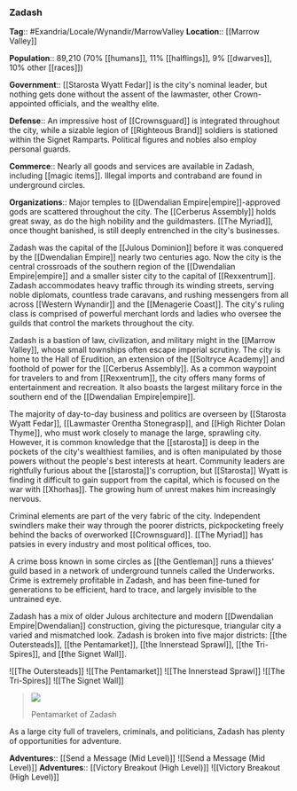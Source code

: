 ### Zadash
**Tag**:: #Exandria/Locale/Wynandir/MarrowValley
**Location**:: [[Marrow Valley]]

**Population**:: 89,210 (70% [[humans]], 11% [[halflings]], 9% [[dwarves]], 10% other [[races]])

**Government**:: [[Starosta Wyatt Fedar]] is the city's nominal leader, but nothing gets done without the assent of the lawmaster, other Crown-appointed officials, and the wealthy elite.

**Defense**:: An impressive host of [[Crownsguard]] is integrated throughout the city, while a sizable legion of [[Righteous Brand]] soldiers is stationed within the Signet Ramparts. Political figures and nobles also employ personal guards.

**Commerce**:: Nearly all goods and services are available in Zadash, including [[magic items]]. Illegal imports and contraband are found in underground circles.

**Organizations**:: Major temples to [[Dwendalian Empire|empire]]-approved gods are scattered throughout the city. The [[Cerberus Assembly]] holds great sway, as do the high nobility and the guildmasters. [[The Myriad]], once thought banished, is still deeply entrenched in the city's businesses.

Zadash was the capital of the [[Julous Dominion]] before it was conquered by the [[Dwendalian Empire]] nearly two centuries ago. Now the city is the central crossroads of the southern region of the [[Dwendalian Empire|empire]] and a smaller sister city to the capital of [[Rexxentrum]]. Zadash accommodates heavy traffic through its winding streets, serving noble diplomats, countless trade caravans, and rushing messengers from all across [[Western Wynandir]] and the [[Menagerie Coast]]. The city's ruling class is comprised of powerful merchant lords and ladies who oversee the guilds that control the markets throughout the city.

Zadash is a bastion of law, civilization, and military might in the [[Marrow Valley]], whose small townships often escape imperial scrutiny. The city is home to the Hall of Erudition, an extension of the [[Soltryce Academy]] and foothold of power for the [[Cerberus Assembly]]. As a common waypoint for travelers to and from [[Rexxentrum]], the city offers many forms of entertainment and recreation. It also boasts the largest military force in the southern end of the [[Dwendalian Empire|empire]].

The majority of day-to-day business and politics are overseen by [[Starosta Wyatt Fedar]], [[Lawmaster Orentha Stonegrasp]], and [[High Richter Dolan Thyme]], who must work closely to manage the large, sprawling city. However, it is common knowledge that the [[starosta]] is deep in the pockets of the city's wealthiest families, and is often manipulated by those powers without the people's best interests at heart. Community leaders are rightfully furious about the [[starosta]]'s corruption, but [[Starosta]] Wyatt is finding it difficult to gain support from the capital, which is focused on the war with [[Xhorhas]]. The growing hum of unrest makes him increasingly nervous.

Criminal elements are part of the very fabric of the city. Independent swindlers make their way through the poorer districts, pickpocketing freely behind the backs of overworked [[Crownsguard]]. [[The Myriad]] has patsies in every industry and most political offices, too.

A crime boss known in some circles as [[the Gentleman]] runs a thieves' guild based in a network of underground tunnels called the Underworks. Crime is extremely profitable in Zadash, and has been fine-tuned for generations to be efficient, hard to trace, and largely invisible to the untrained eye.

Zadash has a mix of older Julous architecture and modern [[Dwendalian Empire|Dwendalian]] construction, giving the picturesque, triangular city a varied and mismatched look. Zadash is broken into five major districts: [[the Outersteads]], [[the Pentamarket]], [[the Innerstead Sprawl]], [[the Tri-Spires]], and [[the Signet Wall]].

![[The Outersteads]]
![[The Pentamarket]]
![[The Innerstead Sprawl]]
![[The Tri-Spires]]
![[The Signet Wall]]
> ![](https://media.dndbeyond.com/compendium-images/egtw/yDOyqyOocErRgYJK/03-09.png)
> 
> Pentamarket of Zadash

As a large city full of travelers, criminals, and politicians, Zadash has plenty of opportunities for adventure.

**Adventures**:: [[Send a Message (Mid Level)]]
![[Send a Message (Mid Level)]]
**Adventures**:: [[Victory Breakout (High Level)]]
![[Victory Breakout (High Level)]]